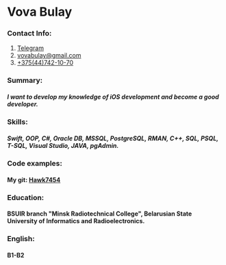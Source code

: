 # Vova Bulay
### Contact Info:

1. [Telegram](https://t.me/Vladimir_Bulay)
2. [vovabulay@gmail.com](mailto:vovabulay@gmail.com)
3. [+375(44)742-10-70](tel:+375447421070)

### Summary:

##### I want to develop my knowledge of iOS development and become a good developer.

### Skills:

##### Swift, OOP, C#, Oracle DB, MSSQL, PostgreSQL, RMAN, C++, SQL, PSQL, T-SQL, Visual Studio, JAVA, pgAdmin.

### Code examples:

#### My git: [Hawk7454](https://github.com/Hawk7454)

### Education:

#### BSUIR branch "Minsk Radiotechnical College", Belarusian State University of Informatics and Radioelectronics.

### English:

#### B1-B2